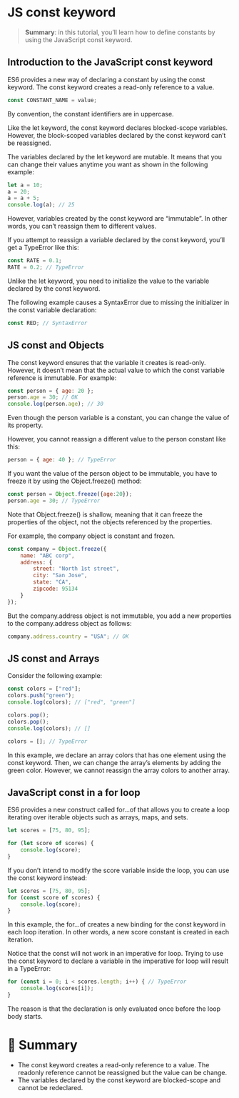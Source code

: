 # JS const keyword

> __Summary__: in this tutorial, you’ll learn how to define constants by using the JavaScript const keyword.

## Introduction to the JavaScript const keyword

ES6 provides a new way of declaring a constant by using the const keyword. The const keyword creates a read-only reference to a value.

```js
const CONSTANT_NAME = value;
```

By convention, the constant identifiers are in uppercase.

Like the let keyword, the const keyword declares blocked-scope variables. However, the block-scoped variables declared by the const keyword can’t be reassigned.

The variables declared by the let keyword are mutable. It means that you can change their values anytime you want as shown in the following example:

```js
let a = 10;
a = 20;
a = a + 5;
console.log(a); // 25
```

However, variables created by the const keyword are “immutable”. In other words, you can’t reassign them to different values.

If you attempt to reassign a variable declared by the const keyword, you’ll get a TypeError like this:

```js
const RATE = 0.1;
RATE = 0.2; // TypeError
```

Unlike the let keyword, you need to initialize the value to the variable declared by the const keyword.

The following example causes a SyntaxError due to missing the initializer in the const variable declaration:

```js
const RED; // SyntaxError
```

## JS const and Objects

The const keyword ensures that the variable it creates is read-only. However, it doesn’t mean that the actual value to which the const variable reference is immutable. For example:

```js
const person = { age: 20 };
person.age = 30; // OK
console.log(person.age); // 30
```

Even though the person variable is a constant, you can change the value of its property.

However, you cannot reassign a different value to the person constant like this:

```js
person = { age: 40 }; // TypeError
```

If you want the value of the person object to be immutable, you have to freeze it by using the Object.freeze() method:

```js
const person = Object.freeze({age:20});
person.age = 30; // TypeError
```

Note that Object.freeze() is shallow, meaning that it can freeze the properties of the object, not the objects referenced by the properties.

For example, the company object is constant and frozen.

```js
const company = Object.freeze({
    name: "ABC corp",
    address: {
        street: "North 1st street",
        city: "San Jose",
        state: "CA",
        zipcode: 95134
    }
});
```

But the company.address object is not immutable, you add a new properties to the company.address object as follows:

```js
company.address.country = "USA"; // OK
```

## JS const and Arrays

Consider the following example:

```js
const colors = ["red"];
colors.push("green");
console.log(colors); // ["red", "green"]

colors.pop();
colors.pop();
console.log(colors); // []

colors = []; // TypeError
```

In this example, we declare an array colors that has one element using the const keyword. Then, we can change the array’s elements by adding the green color. However, we cannot reassign the array colors to another array.

## JavaScript const in a for loop

ES6 provides a new construct called for...of that allows you to create a loop iterating over iterable objects such as arrays, maps, and sets.

```js
let scores = [75, 80, 95];

for (let score of scores) {
	console.log(score);
}
```

If you don’t intend to modify the score variable inside the loop, you can use the const keyword instead:

```js
let scores = [75, 80, 95];
for (const score of scores) {
    console.log(score);
}
```

In this example, the for...of   creates a new binding for the const keyword in each loop iteration. In other words, a new score constant is created in each iteration.

Notice that the const will not work in an imperative for loop. Trying to use the const keyword to declare a variable in the imperative for loop will result in a TypeError:

```js
for (const i = 0; i < scores.length; i++) { // TypeError
    console.log(scores[i]);
}
```

The reason is that the declaration is only evaluated once before the loop body starts.

# :memo: Summary

- The const keyword creates a read-only reference to a value. The readonly reference cannot be reassigned but the value can be change.
- The variables declared by the const keyword are blocked-scope and cannot be redeclared.
